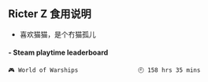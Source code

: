 ## Ricter Z 食用说明
- 喜欢猫猫，是个冇猫孤儿

<!-- steam-box start -->
#### - Steam playtime leaderboard
```text
🎮 World of Warships                 🕘 158 hrs 35 mins
```
<!-- Powered by https://github.com/YouEclipse/steam-box . -->
<!-- steam-box end -->
